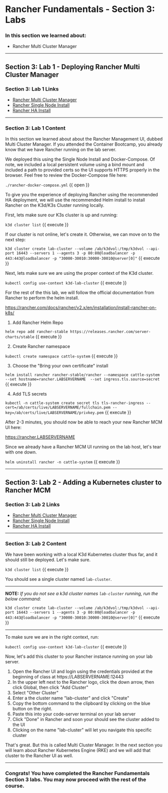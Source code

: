 # Rancher Fundamentals - Section 3: Labs

### In this section we learned about:

* Rancher Multi Cluster Manager

____

## Section 3: Lab 1 - Deploying Rancher Multi Cluster Manager

### Section 3: Lab 1 Links

* [Rancher Multi Cluster Manager]()
* [Rancher Single Node Install](https://rancher.com/docs/rancher/v2.5/en/installation/other-installation-methods/single-node-docker/)
* [Rancher HA Install](https://rancher.com/docs/rancher/v2.x/en/installation/install-rancher-on-k8s/)
____

### Section 3: Lab 1 Content

In this section we learned about about the Rancher Management UI, dubbed Multi Cluster Manager. If you attended the Container Bootcamp, you already know that we have Rancher running on the lab server.

We deployed this using the Single Node Install and Docker-Compose. Of note, we included a local persistent volume using a bind mount and included a path to provided certs so the UI supports HTTPS properly in the browser. Feel free to review the Docker-Compose file here:

`./rancher-docker-compose.yml` {{ open }}

To give you the experience of deploying Rancher using the recommended HA deployment, we will use the recommended Helm install to install Rancher on the K3d/K3s Cluster running locally.

First, lets make sure our K3s cluster is up and running:

`k3d cluster list` {{ execute }}

If our cluster is not online, let's create it.  Otherwise, we can move on to the next step:

`k3d cluster create lab-cluster --volume /ab/k3dvol:/tmp/k3dvol --api-port 16443 --servers 1 --agents 3 -p 80:80@loadbalancer -p 443:443@loadbalancer -p "30000-30010:30000-30010@server[0]"` {{ execute }}

Next, lets make sure we are using the proper context of the K3d cluster.

`kubectl config use-context k3d-lab-cluster` {{ execute }}

For the rest of the this lab, we will follow the official documentation from Rancher to perform the helm install.

https://rancher.com/docs/rancher/v2.x/en/installation/install-rancher-on-k8s/

1. Add Rancher Helm Repo

`helm repo add rancher-stable https://releases.rancher.com/server-charts/stable` {{ execute }}

2. Create Rancher namespace

`kubectl create namespace cattle-system` {{ execute }}

3. Choose the "Bring your own certificate" install

`helm install rancher rancher-stable/rancher --namespace cattle-system --set hostname=rancher.LABSERVERNAME  --set ingress.tls.source=secret` {{ execute }}

4. Add TLS secrets

`kubectl -n cattle-system create secret tls tls-rancher-ingress --cert=/ab/certs/live/LABSERVERNAME/fullchain.pem --key=/ab/certs/live/LABSERVERNAME/privkey.pem` {{ execute }}

After 2-3 minutes, you should now be able to reach your new Rancher MCM UI here:

https://rancher.LABSERVERNAME

Since we already have a Rancher MCM UI running on the lab host, let's tear with one down.

`helm uninstall rancher -n cattle-system` {{ execute }}

____

## Section 3: Lab 2 - Adding a Kubernetes cluster to Rancher MCM

### Section 3: Lab 2 Links

* [Rancher Multi Cluster Manager]()
* [Rancher Single Node Install](https://rancher.com/docs/rancher/v2.5/en/installation/other-installation-methods/single-node-docker/)
* [Rancher HA Install](https://rancher.com/docs/rancher/v2.x/en/installation/install-rancher-on-k8s/)
____

### Section 3: Lab 2 Content

We have been working with a local K3d Kubernetes cluster thus far, and it should still be deployed. Let's make sure.

`k3d cluster list` {{ execute }}

You should see a single cluster named `lab-cluster`.

____

**NOTE:** *If you do not see a k3d cluster names `lab-cluster` running, run the below command:*

`k3d cluster create lab-cluster --volume /ab/k3dvol:/tmp/k3dvol --api-port 16443 --servers 1 --agents 3 -p 80:80@loadbalancer -p 443:443@loadbalancer -p "30000-30010:30000-30010@server[0]"` {{ execute }}
____

To make sure we are in the right context, run:

`kubectl config use-context k3d-lab-cluster` {{ execute }}

Now, let's add this cluster to your Rancher instance running on your lab server. 

1. Open the Rancher UI and login using the credentials provided at the beginning of class at https://LABSERVERNAME:12443
2. In the upper left next to the Rancher logo, click the down arrow, then click Global, then click "Add Cluster"
3. Select "Other Cluster"
4. Enter a the cluster name "lab-cluster" and click "Create"
5. Copy the bottom command to the clipboard by clicking on the blue button on the right.
6. Paste this into your code-server terminal on your lab server
7. Click "Done" in Rancher and soon your should see the cluster added to the UI
8. Clicking on the name "lab-cluster" will let you navigate this specific cluster

That's great. But this is called Multi Cluster Manager. In the next section you will learn about Rancher Kubernetes Engine (RKE) and we will add that cluster to the Rancher UI as well.

____

### Congrats! You have completed the Rancher Fundamentals Section 3 labs. You may now proceed with the rest of the course.
